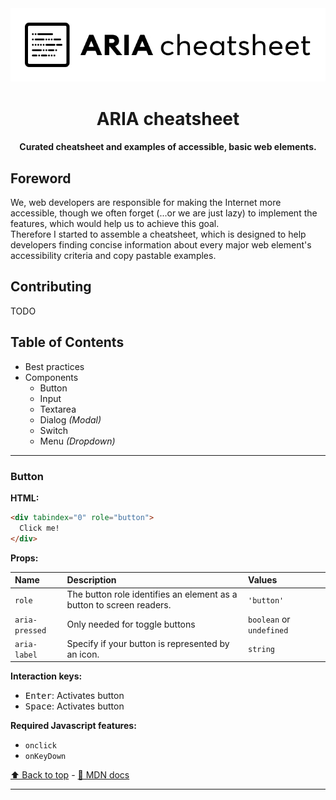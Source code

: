<img alt="ARIA cheatsheet logo" src="logo.jpg" />

<h1 align="center">ARIA cheatsheet</h1>

<h4 align="center">Curated cheatsheet and examples of accessible, basic web elements.</h4>

## Foreword

We, web developers are responsible for making the Internet more accessible, though we often forget (...or we are just lazy) to implement the features, which would help us to achieve this goal.<br />
Therefore I started to assemble a cheatsheet, which is designed to help developers finding concise information about every major web element's accessibility criteria and copy pastable examples.

## Contributing

TODO

## Table of Contents

* Best practices
* Components
  * Button
  * Input
  * Textarea
  * Dialog *(Modal)*
  * Switch
  * Menu *(Dropdown)*
  
---

### Button

**HTML:**
```html
<div tabindex="0" role="button">
  Click me!
</div>
```

**Props:**

| Name           | Description                                                          | Values                   |    |
|:---------------|:---------------------------------------------------------------------|:-------------------------|:---|
| `role`         | The button role identifies an element as a button to screen readers. | `'button'`               |    |
| `aria-pressed` | Only needed for toggle buttons                                       | `boolean` or `undefined` |    |
| `aria-label`   | Specify if your button is represented by an icon.                    | `string`                 |    |

**Interaction keys:**
* <kbd>Enter</kbd>: Activates button
* <kbd>Space</kbd>: Activates button

**Required Javascript features:**
* `onclick`
* `onKeyDown`

[⬆️ Back to top](#table-of-contents) - [📖 MDN docs](https://developer.mozilla.org/en-US/docs/Web/Accessibility/ARIA/Roles/button_role)

--- 
